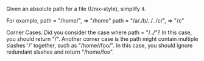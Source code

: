 Given an absolute path for a file (Unix-style), simplify it.

For example,
    path = "/home/", => "/home"
    path = "/a/./b/../../c/", => "/c"

Corner Cases:
Did you consider the case where path = "/../"?
In this case, you should return "/".
Another corner case is the path might contain multiple slashes '/' together, such as "/home//foo/".
In this case, you should ignore redundant slashes and return "/home/foo".